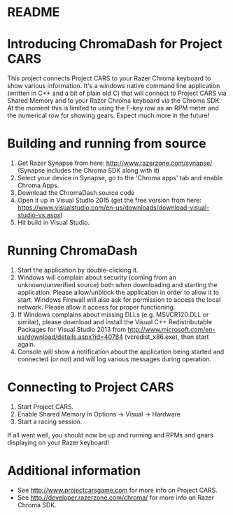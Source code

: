 # README #

# Introducing ChromaDash for Project CARS #

This project connects Project CARS to your Razer Chroma keyboard to show various information. It's a windows native command line application (written in C++ and a bit of plain old C) that will connect to Project CARS via Shared Memory and to your Razer Chroma keyboard via the Chroma SDK. At the moment this is limited to using the F-key row as an RPM meter and the numerical row for showing gears. Expect much more in the future!

# Building and running from source

1. Get Razer Synapse from here: http://www.razerzone.com/synapse/ (Synapse includes the Chroma SDK along with it)
2. Select your device in Synapse, go to the 'Chroma apps' tab and enable Chroma Apps.
3. Download the ChromaDash source code
4. Open it up in Visual Studio 2015 (get the free version from here: https://www.visualstudio.com/en-us/downloads/download-visual-studio-vs.aspx)
5. Hit build in Visual Studio.

# Running ChromaDash

1. Start the application by double-clicking it.
2. Windows will complain about security (coming from an unknown/unverified source) both when downloading and starting the application. Please allow/unblock the application in order to allow it to start. Windows Firewall will also ask for permission to access the local network. Please allow it access for proper functioning.
3. If Windows complains about missing DLLs (e.g. MSVCR120.DLL or similar), please download and install the Visual C++ Redistributable Packages for Visual Studio 2013 from http://www.microsoft.com/en-us/download/details.aspx?id=40784 (vcredist_x86.exe), then start again.
4. Console will show a notification about the application being started and connected (or not) and will log various messages during operation.

# Connecting to Project CARS

1. Start Project CARS.
2. Enable Shared Memory in Options -> Visual -> Hardware
3. Start a racing session.

If all went well, you should now be up and running and RPMs and gears displaying on your Razer keyboard!

# Additional information

* See http://www.projectcarsgame.com for more info on Project CARS.
* See http://developer.razerzone.com/chroma/ for more info on Razer Chroma SDK.
